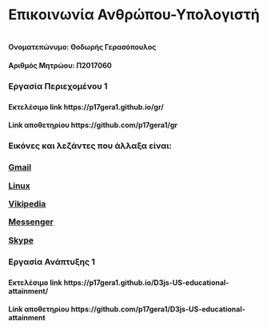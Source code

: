 <h1>Επικοινωνία Ανθρώπου-Υπολογιστή<h1>
 
 <h4>Ονοματεπώνυμο: Θοδωρής Γερασόπουλος<h4>
 
 <h4>Αριθμός Μητρώου: Π2017060<h4>
 
 <h3>Εργασία Περιεχομένου 1 <h3>
 
 <h4>Εκτελέσιμο link https://p17gera1.github.io/gr/<h4>
 
 <h4>Link αποθετηρίου https://github.com/p17gera1/gr<h4>
 
 <h3>Εικόνες και λεζάντες που άλλαξα είναι:<h3>
 
 [Gmail](https://p17gera1.github.io/gr/gallery/gmail/)
 
 [Linux](https://p17gera1.github.io/gr/gallery/linux/)
 
 [Vikipedia](https://p17gera1.github.io/gr/gallery/vikipedia/)
 
 [Messenger](https://p17gera1.github.io/gr/gallery/messenger/)
 
 [Skype](https://p17gera1.github.io/gr/gallery/skype/)

<h3>Εργασία Ανάπτυξης 1 <h3> 

 <h4>Εκτελέσιμο link https://p17gera1.github.io/D3js-US-educational-attainment/<h4>

 <h4>Link αποθετηρίου https://github.com/p17gera1/D3js-US-educational-attainment<h4>
